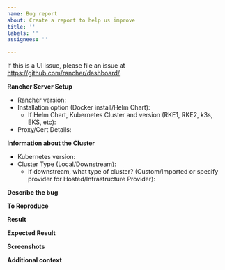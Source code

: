 ```yaml
---
name: Bug report
about: Create a report to help us improve
title: ''
labels: ''
assignees: ''

---
```


If this is a UI issue, please file an issue at https://github.com/rancher/dashboard/

**Rancher Server Setup**
- Rancher version:
- Installation option (Docker install/Helm Chart):
   - If Helm Chart, Kubernetes Cluster and version (RKE1, RKE2, k3s, EKS, etc):
- Proxy/Cert Details:

**Information about the Cluster**
- Kubernetes version:
- Cluster Type (Local/Downstream):
   - If downstream, what type of cluster? (Custom/Imported or specify provider for Hosted/Infrastructure Provider):
<!--
* Custom = Running a docker command on a node
* Imported = Running kubectl apply onto an existing k8s cluster 
* Hosted = EKS, GKE, AKS, etc
 * Infrastructure Provider = Rancher provisioning the nodes using different node drivers (e.g. AWS, Digital Ocean, etc)
-->

**Describe the bug**
<!--A clear and concise description of what the bug is.-->

**To Reproduce**
<!--Steps to reproduce the behavior--> 

**Result**

**Expected Result**
<!--A clear and concise description of what you expected to happen.-->

**Screenshots**
<!-- If applicable, add screenshots to help explain your problem.-->

**Additional context**
<!--Add any other context about the problem here.—>

